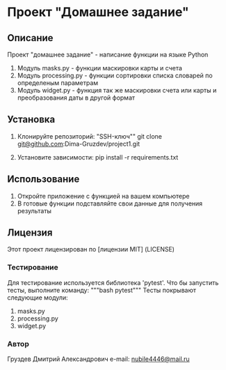 # Проект "Домашнее задание"

## Описание

Проект "домашнее задание" - написание  функции на языке Python
1. Модуль masks.py - функции маскировки карты и счета
2. Модуль processing.py - функции  сортировки списка словарей по определеным параметрам
3. Модуль widget.py - функция  так же маскировки счета или карты и преобразования даты в другой формат 

## Установка 

1. Клонируйте репозиторий:
"SSH-ключ""
git clone git@github.com:Dima-Gruzdev/project1.git

2. Установите зависимости:
pip install -r requirements.txt

## Использование
1.  Откройте приложение с функцией на вашем компьютере
2.  В готовые функции подставляйте свои данные для получения результаты 

## Лицензия 
Этот проект лицензирован по [лицензии MIT] (LICENSE)

### Тестирование 
Для тестирование используется библиотека 'pytest'. Что бы запустить тесты, выполните команду:
"""bash
pytest"""
Тесты покрывают следующие модули:
1. masks.py
2. processing.py
3. widget.py

### Автор
Груздев Дмитрий Александрович
e-mail: nubile4446@mail.ru